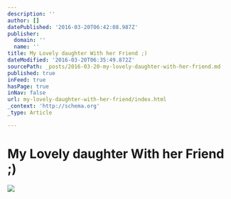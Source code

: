 ```yaml
---
description: ''
author: []
datePublished: '2016-03-20T06:42:08.987Z'
publisher:
  domain: ''
  name: ''
title: My Lovely daughter With her Friend ;)
dateModified: '2016-03-20T06:35:49.872Z'
sourcePath: _posts/2016-03-20-my-lovely-daughter-with-her-friend.md
published: true
inFeed: true
hasPage: true
inNav: false
url: my-lovely-daughter-with-her-friend/index.html
_context: 'http://schema.org'
_type: Article

---
```

# My Lovely daughter With her Friend ;)
![](https://the-grid-user-content.s3-us-west-2.amazonaws.com/7b76af3c-a93a-4241-bd19-501663767379.png)